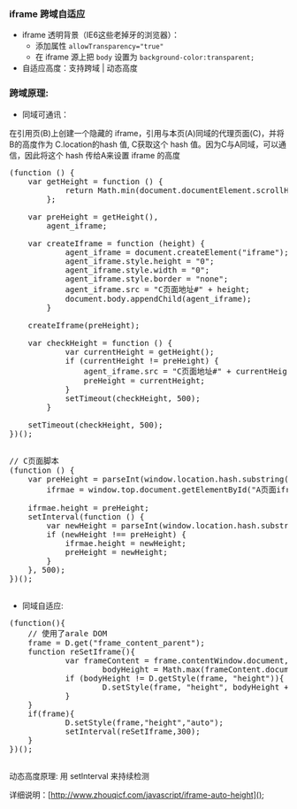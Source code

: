 ### iframe 跨域自适应

- iframe 透明背景（IE6这些老掉牙的浏览器）：
    - 添加属性 `allowTransparency="true"`
	- 在 iframe 源上把 `body` 设置为 `background-color:transparent;`
- 自适应高度：支持跨域 | 动态高度


### 跨域原理:

- 同域可通讯：

 在引用页(B)上创建一个隐藏的 iframe，引用与本页(A)同域的代理页面(C)，并将B的高度作为 C.location的hash 值, C获取这个 hash 值。因为C与A同域，可以通信，因此将这个 hash 传给A来设置 iframe 的高度

 <pre>
(function () {
    var getHeight = function () {
            return Math.min(document.documentElement.scrollHeight, document.body.scrollHeight);
        };

    var preHeight = getHeight(),
        agent_iframe;

    var createIframe = function (height) {
            agent_iframe = document.createElement("iframe");
            agent_iframe.style.height = "0";
            agent_iframe.style.width = "0";
            agent_iframe.style.border = "none";
            agent_iframe.src = "C页面地址#" + height;
            document.body.appendChild(agent_iframe);
        }

    createIframe(preHeight);

    var checkHeight = function () {
            var currentHeight = getHeight();
            if (currentHeight != preHeight) {
                agent_iframe.src = "C页面地址#" + currentHeight;
                preHeight = currentHeight;
            }
            setTimeout(checkHeight, 500);
        }

    setTimeout(checkHeight, 500);
})();
 </pre>
 <pre>
// C页面脚本
(function () {
    var preHeight = parseInt(window.location.hash.substring(1), 10),
        ifrmae = window.top.document.getElementById("A页面iframe的ID");

    ifrmae.height = preHeight;
    setInterval(function () {
        var newHeight = parseInt(window.location.hash.substring(1), 10);
        if (newHeight !== preHeight) {
            ifrmae.height = newHeight;
            preHeight = newHeight;
        }
    }, 500);
})();       
 </pre>

- 同域自适应:

 <pre>
(function(){
	// 使用了arale DOM
    frame = D.get("frame_content_parent");
	function reSetIframe(){
			var frameContent = frame.contentWindow.document,
					bodyHeight = Math.max(frameContent.documentElement.scrollHeight,frameContent.body.scrollHeight);
			if (bodyHeight != D.getStyle(frame, "height")){
					D.setStyle(frame, "height", bodyHeight + "px");
			}
	}
	if(frame){
			D.setStyle(frame,"height","auto");
			setInterval(reSetIframe,300);
	}
})();
 </pre>

 动态高度原理: 用 setInterval 来持续检测


详细说明：[http://www.zhouqicf.com/javascript/iframe-auto-height]();